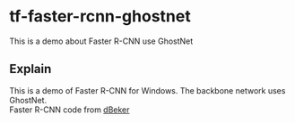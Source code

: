 # tf-faster-rcnn-ghostnet
This is a demo about Faster R-CNN use GhostNet 


## Explain
This is a demo of Faster R-CNN for Windows. The backbone network uses GhostNet.  
Faster R-CNN code from [dBeker](https://github.com/dBeker/Faster-RCNN-TensorFlow-Python3)

